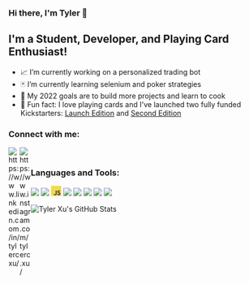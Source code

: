 ### Hi there, I'm Tyler 👋

## I'm a Student, Developer, and Playing Card Enthusiast!

- 📈 I’m currently working on a personalized trading bot
- 🃏 I’m currently learning selenium and poker strategies
- 🥅 My 2022 goals are to build more projects and learn to cook
- 🎴 Fun fact: I love playing cards and I've launched two fully funded Kickstarters: [Launch Edition](https://www.kickstarter.com/projects/transflux/transflux-playing-cards-launch-edition) and [Second Edition](https://www.kickstarter.com/projects/transflux/transflux-playing-cards-second-edition)

### Connect with me:

[<img align="left" alt="https://www.linkedin.com/in/tylercxu/" width="22px" src="https://www.vectorlogo.zone/logos/linkedin/linkedin-tile.svg" />][linkedin]
[<img align="left" alt="https://www.instagram.com/tylerc.xu/" width="22px" src="https://www.vectorlogo.zone/logos/instagram/instagram-icon.svg" />][instagram]

</br>

### Languages and Tools:

<code><img height="20" src="https://www.vectorlogo.zone/logos/python/python-icon.svg"></code>
<code><img height="20" src="https://upload.wikimedia.org/wikipedia/commons/thumb/1/18/ISO_C%2B%2B_Logo.svg/1200px-ISO_C%2B%2B_Logo.svg.png"></code>
<code><img height="20" src="https://raw.githubusercontent.com/github/explore/80688e429a7d4ef2fca1e82350fe8e3517d3494d/topics/javascript/javascript.png"></code>
<code><img height="20" src="https://www.vectorlogo.zone/logos/pytorch/pytorch-icon.svg"></code>
<code><img height="20" src="https://www.vectorlogo.zone/logos/reactjs/reactjs-icon.svg"></code>
<code><img height="20" src="https://www.vectorlogo.zone/logos/oracle/oracle-icon.svg"></code>
<code><img height="20" src="https://www.vectorlogo.zone/logos/adobe_illustrator/adobe_illustrator-icon.svg"></code>
<code><img height="20" src="https://www.vectorlogo.zone/logos/figma/figma-icon.svg"></code>

<img align="left" alt="Tyler Xu's GitHub Stats" src="https://github-readme-stats-beige-pi.vercel.app/api?username=tylercxu&show_icons=true&hide_border=true&count_private=true&theme=dracula" />

[linkedin]: https://www.linkedin.com/in/tylercxu/
[instagram]: https://www.instagram.com/tylerc.xu/
